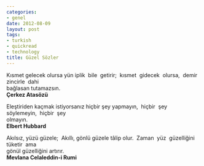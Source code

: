 ```yaml
---
categories:
- genel
date: 2012-08-09
layout: post
tags:
- turkish
- quickread
- technology
title: Güzel Sözler
---
```


Kısmet gelecek olursa yün iplik  bile  getirir;  kısmet  gidecek  olursa,  demir  zincirle  dahi  
bağlasan tutamazsın.  
**Çerkez Atasözü**    
  
Eleştiriden kaçmak istiyorsanız hiçbir şey yapmayın,  hiçbir  şey  söylemeyin,  hiçbir  şey  
olmayın.  
**Elbert Hubbard**    
  
Akılsız, yüzü güzele;  Akıllı, gönlü güzele tâlip olur.  Zaman  yüz  güzelliğini  tüketir  ama  
gönül güzelliğini artırır.  
**Mevlana Celaleddin-i Rumi**
